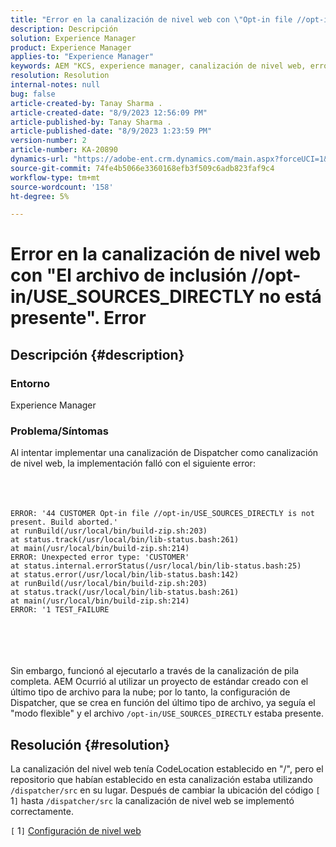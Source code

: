 ```yaml
---
title: "Error en la canalización de nivel web con \"Opt-in file //opt-in/USE_SOURCES_DIRECTLY no está presente\" Error"
description: Descripción
solution: Experience Manager
product: Experience Manager
applies-to: "Experience Manager"
keywords: AEM "KCS, experience manager, canalización de nivel web, error,"
resolution: Resolution
internal-notes: null
bug: false
article-created-by: Tanay Sharma .
article-created-date: "8/9/2023 12:56:09 PM"
article-published-by: Tanay Sharma .
article-published-date: "8/9/2023 1:23:59 PM"
version-number: 2
article-number: KA-20890
dynamics-url: "https://adobe-ent.crm.dynamics.com/main.aspx?forceUCI=1&pagetype=entityrecord&etn=knowledgearticle&id=21e60317-b436-ee11-bdf4-6045bd006268"
source-git-commit: 74fe4b5066e3360168efb3f509c6adb823faf9c4
workflow-type: tm+mt
source-wordcount: '158'
ht-degree: 5%

---
```


# Error en la canalización de nivel web con &quot;El archivo de inclusión //opt-in/USE_SOURCES_DIRECTLY no está presente&quot;. Error

## Descripción {#description}


### Entorno

Experience Manager



### Problema/Síntomas

Al intentar implementar una canalización de Dispatcher como canalización de nivel web, la implementación falló con el siguiente error:
<br><br> <br><br>

```
ERROR: '44 CUSTOMER Opt-in file //opt-in/USE_SOURCES_DIRECTLY is not present. Build aborted.'
at runBuild(/usr/local/bin/build-zip.sh:203)
at status.track(/usr/local/bin/lib-status.bash:261)
at main(/usr/local/bin/build-zip.sh:214)
ERROR: Unexpected error type: 'CUSTOMER'
at status.internal.errorStatus(/usr/local/bin/lib-status.bash:25)
at status.error(/usr/local/bin/lib-status.bash:142)
at runBuild(/usr/local/bin/build-zip.sh:203)
at status.track(/usr/local/bin/lib-status.bash:261)
at main(/usr/local/bin/build-zip.sh:214)
ERROR: '1 TEST_FAILURE
```

<br><br> <br><br>
Sin embargo, funcionó al ejecutarlo a través de la canalización de pila completa.
AEM Ocurrió al utilizar un proyecto de estándar creado con el último tipo de archivo para la nube; por lo tanto, la configuración de Dispatcher, que se crea en función del último tipo de archivo, ya seguía el &quot;modo flexible&quot; y el archivo `/opt-in/USE_SOURCES_DIRECTLY` estaba presente.


## Resolución {#resolution}


La canalización del nivel web tenía CodeLocation establecido en &quot;/&quot;, pero el repositorio que habían establecido en esta canalización estaba utilizando `/dispatcher/src` en su lugar.
Después de cambiar la ubicación del código `[` 1`]`  hasta `/dispatcher/src` la canalización de nivel web se implementó correctamente.

`[` 1`]`  [Configuración de nivel web](https://experienceleague.adobe.com/docs/experience-manager-cloud-service/content/implementing/using-cloud-manager/cicd-pipelines/configuring-production-pipelines.html#web-tier-config)


